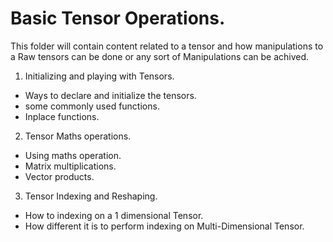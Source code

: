 
# Basic Tensor Operations.
This folder will contain content related to a tensor and how manipulations to a Raw tensors can be done or any sort of Manipulations can be achived.

1. Initializing and playing with Tensors.
 - Ways to declare and initialize the tensors.
 - some commonly used functions.
 - Inplace functions.

2. Tensor Maths operations.
 - Using maths operation.
 - Matrix multiplications.
 - Vector products.

3. Tensor Indexing and Reshaping.
 - How to indexing on a 1 dimensional Tensor.
 - How different it is to perform indexing on Multi-Dimensional Tensor.